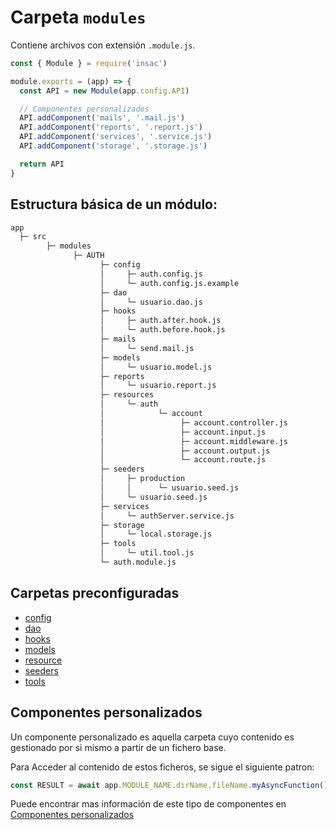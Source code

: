 # Carpeta `modules`

Contiene archivos con extensión `.module.js`.

```js
const { Module } = require('insac')

module.exports = (app) => {
  const API = new Module(app.config.API)

  // Componentes personalizados
  API.addComponent('mails', '.mail.js')
  API.addComponent('reports', '.report.js')
  API.addComponent('services', '.service.js')
  API.addComponent('storage', '.storage.js')

  return API
}
```

## Estructura básica de un módulo:

```txt
app
  ├─ src
        ├─ modules
              ├─ AUTH
                    ├─ config
                    │     ├─ auth.config.js
                    │     └─ auth.config.js.example
                    ├─ dao
                    │     └─ usuario.dao.js
                    ├─ hooks
                    │     ├─ auth.after.hook.js
                    │     └─ auth.before.hook.js
                    ├─ mails
                    │     └─ send.mail.js
                    ├─ models
                    │     └─ usuario.model.js
                    ├─ reports
                    │     └─ usuario.report.js
                    ├─ resources
                    │     └─ auth
                    │            └─ account
                    │                 ├─ account.controller.js
                    │                 ├─ account.input.js
                    │                 ├─ account.middleware.js
                    │                 ├─ account.output.js
                    │                 └─ account.route.js
                    ├─ seeders
                    │     ├─ production
                    │     │      └─ usuario.seed.js
                    │     └─ usuario.seed.js
                    ├─ services
                    │     └─ authServer.service.js
                    ├─ storage
                    │     └─ local.storage.js
                    ├─ tools
                    │     └─ util.tool.js
                    └─ auth.module.js
```

## Carpetas preconfiguradas

- [config](./referencias/config)
- [dao](./referencias/dao)
- [hooks](./referencias/hooks)
- [models](./referencias/models)
- [resource](./referencias/resource)
- [seeders](./referencias/seeders)
- [tools](./referencias/tools)

## Componentes personalizados

Un componente personalizado es aquella carpeta cuyo contenido es gestionado por si mismo a partir de un fichero base.

Para Acceder al contenido de estos ficheros, se sigue el siguiente patron:

```js
const RESULT = await app.MODULE_NAME.dirName.fileName.myAsyncFunction()
```

Puede encontrar mas información de este tipo de componentes en [Componentes personalizados](./referencias/component)
